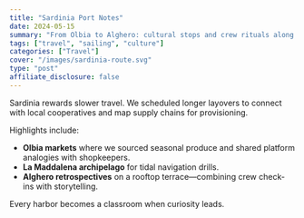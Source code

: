 ```yaml
---
title: "Sardinia Port Notes"
date: 2024-05-15
summary: "From Olbia to Alghero: cultural stops and crew rituals along the route."
tags: ["travel", "sailing", "culture"]
categories: ["Travel"]
cover: "/images/sardinia-route.svg"
type: "post"
affiliate_disclosure: false
---
```


Sardinia rewards slower travel. We scheduled longer layovers to connect with local cooperatives and map supply chains for provisioning.

Highlights include:

- **Olbia markets** where we sourced seasonal produce and shared platform analogies with shopkeepers.
- **La Maddalena archipelago** for tidal navigation drills.
- **Alghero retrospectives** on a rooftop terrace—combining crew check-ins with storytelling.

Every harbor becomes a classroom when curiosity leads.
